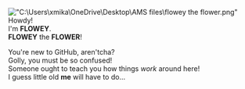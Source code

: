!["C:\Users\xmika\OneDrive\Desktop\AMS files\flowey the flower.png"](image.png)
Howdy!  
I'm **FLOWEY**.  
**FLOWEY** the **FLOWER**!  

You're new to GitHub, aren'tcha?  
Golly, you must be so confused!  
Someone ought to teach you how things _work_ around here!  
I guess little old **me** will have to do...  
